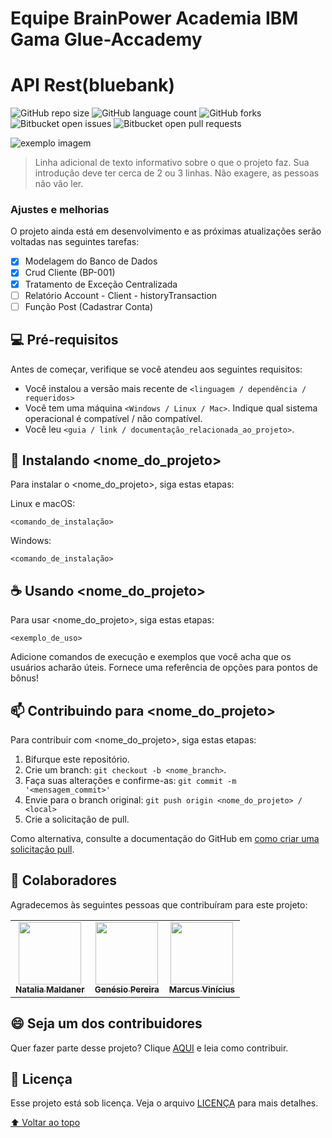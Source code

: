 # Equipe BrainPower Academia IBM Gama Glue-Accademy

# API Rest(bluebank)

<!---Esses são exemplos. Veja https://shields.io para outras pessoas ou para personalizar este conjunto de escudos. Você pode querer incluir dependências, status do projeto e informações de licença aqui--->

![GitHub repo size](https://img.shields.io/github/repo-size/iuricode/README-template?style=for-the-badge)
![GitHub language count](https://img.shields.io/github/languages/count/iuricode/README-template?style=for-the-badge)
![GitHub forks](https://img.shields.io/github/forks/iuricode/README-template?style=for-the-badge)
![Bitbucket open issues](https://img.shields.io/bitbucket/issues/iuricode/README-template?style=for-the-badge)
![Bitbucket open pull requests](https://img.shields.io/bitbucket/pr-raw/iuricode/README-template?style=for-the-badge)

<img src="https://trello.com/1/cards/617d843a84b6bd48e77fbde8/attachments/618416eb93f0b5285be31b8f/previews/618416eb93f0b5285be31b95/download/API_Rest_V2.png" alt="exemplo imagem">

> Linha adicional de texto informativo sobre o que o projeto faz. Sua introdução deve ter cerca de 2 ou 3 linhas. Não exagere, as pessoas não vão ler.

### Ajustes e melhorias

O projeto ainda está em desenvolvimento e as próximas atualizações serão voltadas nas seguintes tarefas:

- [x] Modelagem do Banco de Dados
- [x] Crud Cliente (BP-001)
- [x] Tratamento de Exceção Centralizada
- [ ] Relatório Account - Client - historyTransaction
- [ ] Função Post (Cadastrar Conta)

## 💻 Pré-requisitos

Antes de começar, verifique se você atendeu aos seguintes requisitos:
<!---Estes são apenas requisitos de exemplo. Adicionar, duplicar ou remover conforme necessário--->
* Você instalou a versão mais recente de `<linguagem / dependência / requeridos>`
* Você tem uma máquina `<Windows / Linux / Mac>`. Indique qual sistema operacional é compatível / não compatível.
* Você leu `<guia / link / documentação_relacionada_ao_projeto>`.

## 🚀 Instalando <nome_do_projeto>

Para instalar o <nome_do_projeto>, siga estas etapas:

Linux e macOS:
```
<comando_de_instalação>
```

Windows:
```
<comando_de_instalação>
```

## ☕ Usando <nome_do_projeto>

Para usar <nome_do_projeto>, siga estas etapas:

```
<exemplo_de_uso>
```

Adicione comandos de execução e exemplos que você acha que os usuários acharão úteis. Fornece uma referência de opções para pontos de bônus!

## 📫 Contribuindo para <nome_do_projeto>
<!---Se o seu README for longo ou se você tiver algum processo ou etapas específicas que deseja que os contribuidores sigam, considere a criação de um arquivo CONTRIBUTING.md separado--->
Para contribuir com <nome_do_projeto>, siga estas etapas:

1. Bifurque este repositório.
2. Crie um branch: `git checkout -b <nome_branch>`.
3. Faça suas alterações e confirme-as: `git commit -m '<mensagem_commit>'`
4. Envie para o branch original: `git push origin <nome_do_projeto> / <local>`
5. Crie a solicitação de pull.

Como alternativa, consulte a documentação do GitHub em [como criar uma solicitação pull](https://help.github.com/en/github/collaborating-with-issues-and-pull-requests/creating-a-pull-request).

## 🤝 Colaboradores

Agradecemos às seguintes pessoas que contribuíram para este projeto:

<table>
  <tr>
    <td align="center">
      <a href="#">
        <img src="https://trello-members.s3.amazonaws.com/58a0b39d528bd66fd8deaa8f/f34bc0899a13bb4be201ef338e5f4247/original.png" width="100px;" alt=""/><br>
        <sub>
          <b>Natalia Maldaner</b>
        </sub>
      </a>
    </td>
    <td align="center">
      <a href="#">
        <img src="https://trello-members.s3.amazonaws.com/5e15d6f6903f2771272dd3e7/d84d242ed987cacde40d15abdd12855b/original.png" width="100px;" alt=""/><br>
        <sub>
          <b>Genésio Pereira</b>
        </sub>
      </a>
    </td>
    <td align="center">
      <a href="#">
        <img src=https://lh3.google.com/u/0/d/1hTQ81j0UjLN7jhD4mZ2dEFE-49-F98_i=w320-h200-k-iv1" width="100px;" alt=""/><br>
        <sub>
          <b>Marcus Vinícius</b>
        </sub>
      </a>
    </td>
  </tr>
</table>


## 😄 Seja um dos contribuidores<br>

Quer fazer parte desse projeto? Clique [AQUI](CONTRIBUTING.md) e leia como contribuir.

## 📝 Licença

Esse projeto está sob licença. Veja o arquivo [LICENÇA](LICENSE.md) para mais detalhes.

[⬆ Voltar ao topo](#nome-do-projeto)<br>
